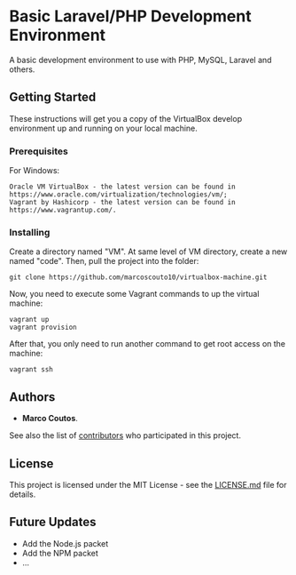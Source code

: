 # Basic Laravel/PHP Development Environment

A basic development environment to use with PHP, MySQL, Laravel and others.

## Getting Started

These instructions will get you a copy of the VirtualBox develop environment up and running on your local machine.

### Prerequisites

For Windows:

```
Oracle VM VirtualBox - the latest version can be found in https://www.oracle.com/virtualization/technologies/vm/;
Vagrant by Hashicorp - the latest version can be found in https://www.vagrantup.com/.
```

### Installing

Create a directory named "VM". At same level of VM directory, create a new named "code". Then, pull the project into the folder:

```
git clone https://github.com/marcoscouto10/virtualbox-machine.git
```

Now, you need to execute some Vagrant commands to up the virtual machine:

```
vagrant up
vagrant provision
```

After that, you only need to run another command to get root access on the machine:

```
vagrant ssh
```

## Authors

* **Marco Coutos**.

See also the list of [contributors](https://github.com/your/project/contributors) who participated in this project.

## License

This project is licensed under the MIT License - see the [LICENSE.md](LICENSE.md) file for details.

## Future Updates

* Add the Node.js packet
* Add the NPM packet
* ...
